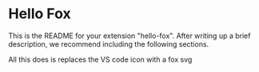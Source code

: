 # Hello Fox

This is the README for your extension "hello-fox". After writing up a brief description, we recommend including the following sections.

All this does is replaces the VS code icon with a fox svg 